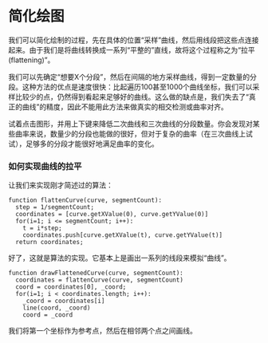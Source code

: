 # 简化绘图

我们可以简化绘制的过程，先在具体的位置“采样”曲线，然后用线段把这些点连接起来。由于我们是将曲线转换成一系列“平整的”直线，故将这个过程称之为“拉平(flattening)”。

我们可以先确定“想要X个分段”，然后在间隔的地方采样曲线，得到一定数量的分段。这种方法的优点是速度很快：比起遍历100甚至1000个曲线坐标，我们可以采样比较少的点，仍然得到看起来足够好的曲线。这么做的缺点是，我们失去了“真正的曲线”的精度，因此不能用此方法来做真实的相交检测或曲率对齐。

<Graphic title="拉平一条二次曲线" setup={this.setupQuadratic} draw={this.drawFlattened} onKeyDown={this.onKeyDown}/>
<Graphic title="拉平一条三次曲线" setup={this.setupCubic} draw={this.drawFlattened} onKeyDown={this.onKeyDown} />

试着点击图形，并用上下键来降低二次曲线和三次曲线的分段数量。你会发现对某些曲率来说，数量少的分段也能做的很好，但对于复杂的曲率（在三次曲线上试试），足够多的分段才能很好地满足曲率的变化。

<div class="howtocode">

### 如何实现曲线的拉平

让我们来实现刚才简述过的算法：

```
function flattenCurve(curve, segmentCount):
  step = 1/segmentCount;
  coordinates = [curve.getXValue(0), curve.getYValue(0)]
  for(i=1; i <= segmentCount; i++):
    t = i*step;
    coordinates.push[curve.getXValue(t), curve.getYValue(t)]
  return coordinates;
```

好了，这就是算法的实现。它基本上是画出一系列的线段来模拟“曲线”。

```
function drawFlattenedCurve(curve, segmentCount):
  coordinates = flattenCurve(curve, segmentCount)
  coord = coordinates[0], _coord;
  for(i=1; i < coordinates.length; i++):
    _coord = coordinates[i]
    line(coord, _coord)
    coord = _coord
```

我们将第一个坐标作为参考点，然后在相邻两个点之间画线。

</div>

